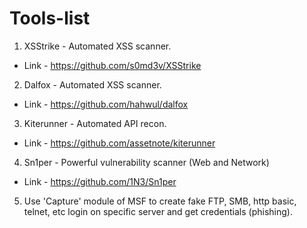 # Tools-list

1. XSStrike - Automated XSS scanner.
  - Link - https://github.com/s0md3v/XSStrike

2. Dalfox - Automated XSS scanner.
  - Link -  https://github.com/hahwul/dalfox

3. Kiterunner - Automated API recon.
  - Link - https://github.com/assetnote/kiterunner

4.  Sn1per - Powerful vulnerability scanner (Web and Network)
   - Link - https://github.com/1N3/Sn1per

5. Use 'Capture' module of MSF to create fake FTP, SMB, http basic, telnet, etc login on specific server and get credentials (phishing).
